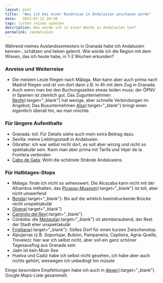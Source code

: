 ```yaml
---
layout: post
title:  "Was ich bei einer Rundreise in Andalusien anschauen würde"
date:   2023-07-22 20:30
tags: listen reisen spanien
description: Was würde ich in einer Woche in Andalusien tun?
permalink: /andalusien
---
```


Während meines Auslandssemesters in Granada habe ich Andalusien kennen-, schätzen und lieben gelernt. Wie würde ich die Region mit dem Wissen, das ich heute habe, in 1-2 Wochen erkunden?

### Anreise und Weiterreise
- Die meisten Leute fliegen nach Málaga. Man kann aber auch prima nach Madrid fliegen und ist von dort dann z.B. in 4h mit dem Zug in Granada. 
- Auch wenn man bei den Buchungsseiten etwas leiden muss: der ÖPNV in Spanien ist ziemlich gut. Das Zugunternehmen [Renfe](https://www.renfe.com/es/en){:target="_blank"} hat wenige, aber schnelle Verbindungen im Angebot; Das Busunternehmen [Alsa](https://www.alsa.es/){:target="_blank"} bringt einen eigentlich überall hin, wo man möchte.

### Für längere Aufenthalte
- Granada: toll. Für Details siehe auch mein extra Beitrag dazu
- Sevilla: meine Lieblingsstadt in Andalusien. 
- Gibraltar: ich war selbst nicht dort, es soll aber winzig und nicht so spektakulär sein. Kann man aber prima mit Tarifa und Vejer de la Frontera verbinden
- [Cabo de Gata](https://www.google.de/maps/place/Cabo+de+Gata/@36.7420357,-2.6807251,9z/): Wohl die schönste Strände Andalusiens

### Für Halbtages-Stops
- Málaga: finde ich nicht so sehenswert. Die Alcazaba kann nicht mit der Alhambra mithalten, das [Picasso-Museum](https://www.google.de/maps/place/Museo+Picasso/){:target="_blank"} ist toll, aber nicht umwerfend
- [Ronda](https://www.google.de/maps/place/29400+Ronda,+Provinz+M%C3%A1laga,+Spanien/){:target="_blank"}: Bis auf die wirklich beeindruckende Brücke recht unspektakulär
- [Olvera](https://www.google.de/maps/place/11690+Olvera,+Provinz+C%C3%A1diz,+Spanien/){:target="_blank"}
- [Caminito del Rey](https://www.google.de/maps/place/Caminito+del+Rey+-+South+Access/){:target="_blank"}
- Córdoba: die [Mezquita](https://www.google.de/maps/place/Mezquita-Catedral+de+C%C3%B3rdoba/){:target="_blank"} ist atemberaubend, der Rest der Stadt eher unspektakulär
- [Frigiliana](https://www.google.de/maps/place/29788+Frigiliana,+Provinz+M%C3%A1laga,+Spanien/){:target="_blank"}: Süßes Dorf für einen kurzen Zwischenstop.
- Alpujarras (z.B. Soportujar, Bubion, Pampaneira, Capileira, Agria-Quelle, Trevelez): hier war ich selbst nicht, aber soll ein ganz schöner Tagesausflug aus Granada sein
- Jaén ist kein Must-See
- Huelva und Cadiz habe ich selbst nicht gesehen, ich habe aber auch nichts gehört, weswegen ich unbedingt hin müsste

Einige besondere Empfehlungen habe ich auch in [dieser](https://goo.gl/maps/fnAs7NGxqcPFUm7J6){:target="_blank"} Google Maps-Liste gesammelt.